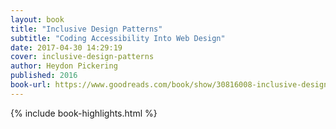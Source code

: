 ```yaml
---
layout: book
title: "Inclusive Design Patterns"
subtitle: "Coding Accessibility Into Web Design"
date: 2017-04-30 14:29:19
cover: inclusive-design-patterns
author: Heydon Pickering
published: 2016
book-url: https://www.goodreads.com/book/show/30816008-inclusive-design-patterns---coding-accessibility-into-web-design
---
```


{% include book-highlights.html %}
